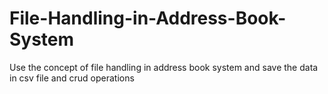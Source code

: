 # File-Handling-in-Address-Book-System
Use the concept of file handling in address book system and save the data in csv file and crud operations
